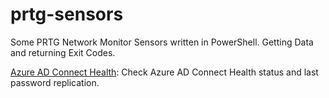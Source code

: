 # prtg-sensors
Some PRTG Network Monitor Sensors written in PowerShell. Getting Data and returning Exit Codes.

[Azure AD Connect Health](https://github.com/paacker/prtg-sensors/blob/master/get-azureadconnectsync.ps1): Check Azure AD Connect Health status and last password replication.
